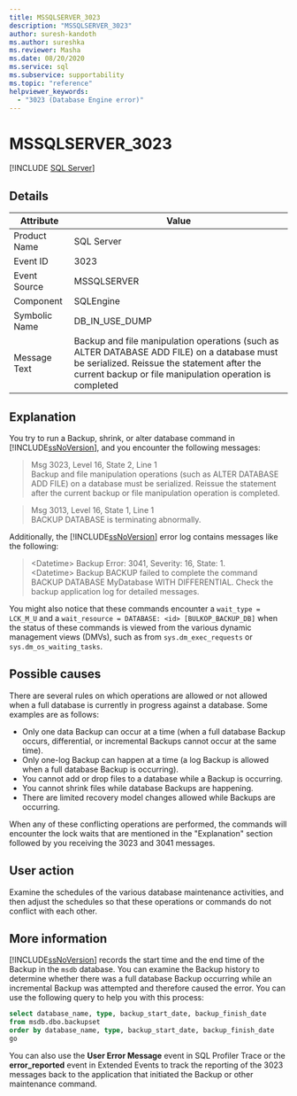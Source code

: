 ```yaml
---
title: MSSQLSERVER_3023
description: "MSSQLSERVER_3023"
author: suresh-kandoth
ms.author: sureshka
ms.reviewer: Masha
ms.date: 08/20/2020
ms.service: sql
ms.subservice: supportability
ms.topic: "reference"
helpviewer_keywords:
  - "3023 (Database Engine error)"
---
```

# MSSQLSERVER_3023
 [!INCLUDE [SQL Server](../../includes/applies-to-version/sqlserver.md)]

## Details

|Attribute|Value|
|---|---|
|Product Name|SQL Server|
|Event ID|3023|
|Event Source|MSSQLSERVER|
|Component|SQLEngine|
|Symbolic Name|DB_IN_USE_DUMP|
|Message Text|Backup and file manipulation operations (such as ALTER DATABASE ADD FILE) on a database must be serialized. Reissue the statement after the current backup or file manipulation operation is completed|

## Explanation

You try to run a Backup, shrink, or alter database command in [!INCLUDE[ssNoVersion](../../includes/ssnoversion-md.md)], and you encounter the following messages:

> Msg 3023, Level 16, State 2, Line 1  
Backup and file manipulation operations (such as ALTER DATABASE ADD FILE) on a database must be serialized. Reissue the statement after the current backup or file manipulation operation is completed.

> Msg 3013, Level 16, State 1, Line 1  
BACKUP DATABASE is terminating abnormally.

Additionally, the [!INCLUDE[ssNoVersion](../../includes/ssnoversion-md.md)] error log contains messages like the following:

> \<Datetime> Backup Error: 3041, Severity: 16, State: 1.  
\<Datetime> Backup BACKUP failed to complete the command BACKUP DATABASE MyDatabase WITH DIFFERENTIAL. Check the backup application log for detailed messages.

You might also notice that these commands encounter a `wait_type = LCK_M_U` and a `wait_resource = DATABASE: <id> [BULKOP_BACKUP_DB]` when the status of these commands is viewed from the various dynamic management views (DMVs), such as from `sys.dm_exec_requests` or `sys.dm_os_waiting_tasks`.

## Possible causes

There are several rules on which operations are allowed or not allowed when a full database is currently in progress against a database. Some examples are as follows:

- Only one data Backup can occur at a time (when a full database Backup occurs, differential, or incremental Backups cannot occur at the same time).
- Only one-log Backup can happen at a time (a log Backup is allowed when a full database Backup is occurring).
- You cannot add or drop files to a database while a Backup is occurring.
- You cannot shrink files while database Backups are happening.
- There are limited recovery model changes allowed while Backups are occurring.

When any of these conflicting operations are performed, the commands will encounter the lock waits that are mentioned in the "Explanation" section followed by you receiving the 3023 and 3041 messages.

## User action

Examine the schedules of the various database maintenance activities, and then adjust the schedules so that these operations or commands do not conflict with each other.

## More information

[!INCLUDE[ssNoVersion](../../includes/ssnoversion-md.md)] records the start time and the end time of the Backup in the `msdb` database. You can examine the Backup history to determine whether there was a full database Backup occurring while an incremental Backup was attempted and therefore caused the error. You can use the following query to help you with this process:

```sql
select database_name, type, backup_start_date, backup_finish_date
from msdb.dbo.backupset
order by database_name, type, backup_start_date, backup_finish_date
go
```

You can also use the **User Error Message** event in SQL Profiler Trace or the **error_reported** event in Extended Events to track the reporting of the 3023 messages back to the application that initiated the Backup or other maintenance command.
